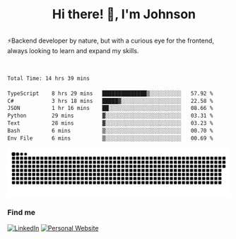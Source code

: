 <div id="user-content-toc">
  <ul align="center">
    <summary><h1 style="display: inline-block">Hi there! 👋, I'm Johnson</h1></summary>
  </ul>
</div>

⚡Backend developer by nature, but with a curious eye for the frontend, always looking to learn and expand my skills.

<br>


<!--START_SECTION:waka-->

```txt
Total Time: 14 hrs 39 mins

TypeScript    8 hrs 29 mins   ██████████████▒░░░░░░░░░░   57.92 %
C#            3 hrs 18 mins   █████▓░░░░░░░░░░░░░░░░░░░   22.58 %
JSON          1 hr 16 mins    ██░░░░░░░░░░░░░░░░░░░░░░░   08.66 %
Python        29 mins         ▓░░░░░░░░░░░░░░░░░░░░░░░░   03.31 %
Text          28 mins         ▓░░░░░░░░░░░░░░░░░░░░░░░░   03.23 %
Bash          6 mins          ▒░░░░░░░░░░░░░░░░░░░░░░░░   00.70 %
Env File      6 mins          ▒░░░░░░░░░░░░░░░░░░░░░░░░   00.69 %
```

<!--END_SECTION:waka-->

<picture>
  <source  srcset="https://github.com/joshwambere/joshwambere/blob/output/github-contribution-grid-snake-dark.svg?palette=github-dark">
  <source  srcset="https://github.com/joshwambere/joshwambere/blob/output/github-contribution-grid-snake.svg">
  <img alt="github contribution grid snake animation" src="https://github.com/joshwambere/joshwambere/blob/output/github-contribution-grid-snake.svg">
</picture>

### Find me
<a href="https://www.linkedin.com/in/dusabe-johnson" target="_blank"><img src="https://img.shields.io/badge/LinkedIn-%230077B5.svg?&style=flat&logo=linkedin&logoColor=white" alt="LinkedIn"></a>
‎‎ [![Personal Website](https://img.shields.io/badge/visit-Johnsonis.me-blue)](https://johnsonis.me/)
